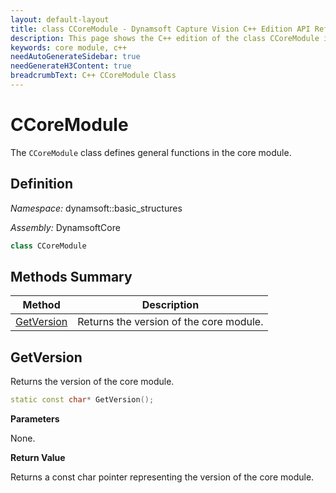 ```yaml
---
layout: default-layout
title: class CCoreModule - Dynamsoft Capture Vision C++ Edition API Reference
description: This page shows the C++ edition of the class CCoreModule in Dynamsoft Utility Module.
keywords: core module, c++
needAutoGenerateSidebar: true
needGenerateH3Content: true
breadcrumbText: C++ CCoreModule Class
---
```


# CCoreModule

The `CCoreModule` class defines general functions in the core module.

## Definition

*Namespace:* dynamsoft::basic_structures

*Assembly:* DynamsoftCore

```cpp
class CCoreModule 
```

## Methods Summary

| Method                                                    | Description                                        |
| --------------------------------------------------------- | -------------------------------------------------- |
| [GetVersion](#getversion)                                     | Returns the version of the core module. |

## GetVersion

Returns the version of the core module.

```cpp
static const char* GetVersion();
```

**Parameters**

None.

**Return Value**

Returns a const char pointer representing the version of the core module.
